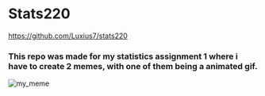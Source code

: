 # Stats220
https://github.com/Luxius7/stats220
### This repo was made for my statistics assignment 1 where i have to create 2 memes, with one of them being a animated gif.

![my_meme](https://user-images.githubusercontent.com/100745235/158490513-ad439799-cfc2-4fa3-988c-7de0ee26cff5.png)
